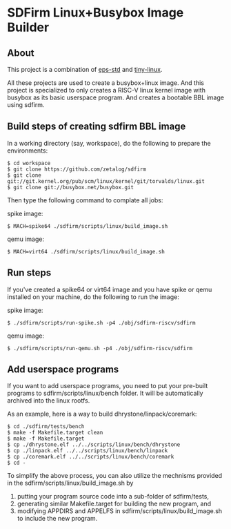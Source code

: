SDFirm Linux+Busybox Image Builder
======================================

About
---------

This project is a combination of [eps-std](https://github.com/zetalog/eps-std) and [tiny-linux](https://github.com/IanJiangICT/tiny-linux).

All these projects are used to create a busybox+linux image. And this
project is specialized to only creates a RISC-V linux kernel image with
busybox as its basic userspace program. And creates a bootable BBL image
using sdfirm.

Build steps of creating sdfirm BBL image
--------------------------------------------

In a working directory (say, workspace), do the following to prepare the
environments:

    $ cd workspace
    $ git clone https://github.com/zetalog/sdfirm
    $ git clone git://git.kernel.org/pub/scm/linux/kernel/git/torvalds/linux.git
    $ git clone git://busybox.net/busybox.git

Then type the following command to complate all jobs:

spike image:

    $ MACH=spike64 ./sdfirm/scripts/linux/build_image.sh

qemu image:

    $ MACH=virt64 ./sdfirm/scripts/linux/build_image.sh

Run steps
-------------

If you've created a spike64 or virt64 image and you have spike or qemu
installed on your machine, do the following to run the image:

spike image:

    $ ./sdfirm/scripts/run-spike.sh -p4 ./obj/sdfirm-riscv/sdfirm

qemu image:

    $ ./sdfirm/scripts/run-qemu.sh -p4 ./obj/sdfirm-riscv/sdfirm

Add userspace programs
--------------------------

If you want to add userspace programs, you need to put your pre-built
programs to sdfirm/scripts/linux/bench folder. It will be automatically
archived into the linux rootfs.

As an example, here is a way to build dhrystone/linpack/coremark:

    $ cd ./sdfirm/tests/bench
    $ make -f Makefile.target clean
    $ make -f Makefile.target
    $ cp ./dhrystone.elf ../../scripts/linux/bench/dhrystone
    $ cp ./linpack.elf ../../scripts/linux/bench/linpack
    $ cp ./coremark.elf ../../scripts/linux/bench/coremark
    $ cd -

To simplify the above process, you can also utilize the mechnisms provided
in the sdfirm/scripts/linux/build_image.sh by
1. putting your program source code into a sub-folder of sdfirm/tests,
2. generating similar Makefile.target for building the new program, and
3. modifying APPDIRS and APPELFS in sdfirm/scripts/linux/build_image.sh to
   include the new program.
